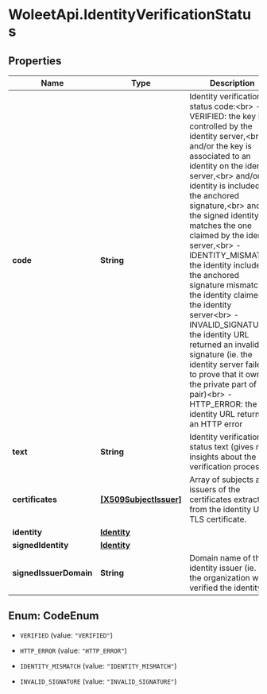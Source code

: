 # WoleetApi.IdentityVerificationStatus

## Properties
Name | Type | Description | Notes
------------ | ------------- | ------------- | -------------
**code** | **String** | Identity verification status code:&lt;br&gt; - VERIFIED: the key is controlled by the identity server,&lt;br&gt; and/or the key is associated to an identity on the identity server,&lt;br&gt; and/or the identity is included in the anchored signature,&lt;br&gt; and/or the signed identity matches the one claimed by the identity server,&lt;br&gt; - IDENTITY_MISMATCH: the identity included in the anchored signature mismatch the identity claimed by the identity server&lt;br&gt; - INVALID_SIGNATURE: the identity URL returned an invalid signature (ie. the identity server failed to prove that it owns the private part of key pair)&lt;br&gt; - HTTP_ERROR: the identity URL returned an HTTP error  | [optional] 
**text** | **String** | Identity verification status text (gives more insights about the verification process). | [optional] 
**certificates** | [**[X509SubjectIssuer]**](X509SubjectIssuer.md) | Array of subjects and issuers of the certificates extracted from the identity URL&#39;s TLS certificate. | [optional] 
**identity** | [**Identity**](Identity.md) |  | [optional] 
**signedIdentity** | [**Identity**](Identity.md) |  | [optional] 
**signedIssuerDomain** | **String** | Domain name of the identity issuer (ie. of the organization who verified the identity). | [optional] 


<a name="CodeEnum"></a>
## Enum: CodeEnum


* `VERIFIED` (value: `"VERIFIED"`)

* `HTTP_ERROR` (value: `"HTTP_ERROR"`)

* `IDENTITY_MISMATCH` (value: `"IDENTITY_MISMATCH"`)

* `INVALID_SIGNATURE` (value: `"INVALID_SIGNATURE"`)




